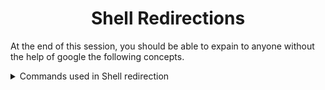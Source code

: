 <h1 align='center'>Shell Redirections</h1>

At the end of this session, you should be able to expain to anyone without the help of google the following concepts. 

<details>
<summary>Commands used in Shell redirection</summary>
<ul>
<li><code></code></li>
<li><code></code></li>
<li><code></code></li>
<li><code></code></li>
<li><code></code></li>
<li><code></code></li>
<li><code></code></li>
<li><code></code></li>
<li><code></code></li>
<li><code></code></li>
<li><code></code></li>
<li><code></code></li>
<li><code></code></li>
<li><code></code></li>
<li><code></code></li>
<li><code></code></li>

</ul>
</details>
